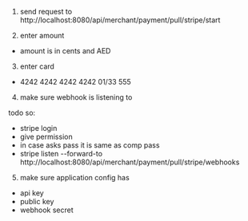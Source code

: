 
1. send request to
http://localhost:8080/api/merchant/payment/pull/stripe/start

2. enter amount
- amount is in cents and AED

3. enter card 
- 4242 4242 4242 4242 01/33 555

4. make sure webhook is listening to 

todo so:
- stripe login
- give permission 
- in case asks pass it is same as comp pass
- stripe listen --forward-to http://localhost:8080/api/merchant/payment/pull/stripe/webhooks

5. make sure application config has 
- api key
- public key
- webhook secret
